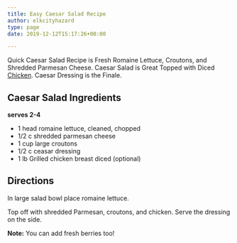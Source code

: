 ```yaml
---
title: Easy Caesar Salad Recipe
author: elkcityhazard
type: page
date: 2019-12-12T15:17:26+00:00

---
```

Quick Caesar Salad Recipe is Fresh Romaine Lettuce, Croutons, and Shredded Parmesan Cheese. Caesar Salad is Great Topped with Diced [Chicken][1]. Caesar Dressing is the Finale.

## Caesar Salad Ingredients

**serves 2-4**

  * 1 head romaine lettuce, cleaned, chopped
  * 1/2 c shredded parmesan cheese
  * 1 cup large croutons
  * 1/2 c ceasar dressing
  * 1 lb Grilled chicken breast diced (optional)

## Directions

In large salad bowl place romaine lettuce.

Top off with shredded Parmesan, croutons, and chicken. Serve the dressing on the side.

**Note:** You can add fresh berries too!

 [1]: /wordpress/quick-and-easy-chicken-recipes/